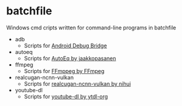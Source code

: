 # batchfile
Windows cmd cripts written for command-line programs in batchfile

- adb
    - Scripts for [Android Debug Bridge](https://developer.android.com/studio/command-line/adb)
- autoeq
    - Scripts for [AutoEq by jaakkopasanen](https://github.com/jaakkopasanen/AutoEq)
- ffmpeg
    - Scripts for [FFmppeg by FFmpeg](https://github.com/FFmpeg/FFmpeg)
- realcugan-ncnn-vulkan
    - Scripts for [realcugan-ncnn-vulkan by nihui](https://github.com/nihui/realcugan-ncnn-vulkan)
- youtube-dl
    - Scripts for [youtube-dl by ytdl-org](https://github.com/ytdl-org/youtube-dl)